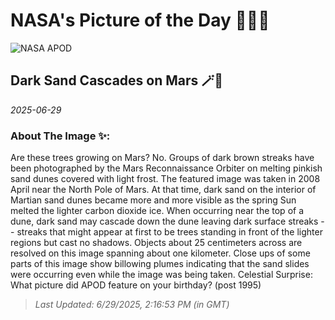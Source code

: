 
# NASA's Picture of the Day 🧑‍🚀💫

  ![NASA APOD](https://apod.nasa.gov/apod/image/2506/almosttrees_mro_2560.jpg)
  
  ## Dark Sand Cascades on Mars 🪄🌌
  
  _2025-06-29_
  
  ### About The Image ✨: 
  
  Are these trees growing on Mars? No.  Groups of dark brown streaks have been photographed by the Mars Reconnaissance Orbiter on melting pinkish sand dunes covered with light frost. The featured image was taken in 2008 April near the North Pole of Mars. At that time, dark sand on the interior of Martian sand dunes became more and more visible as the spring Sun melted the lighter carbon dioxide ice.  When occurring near the top of a dune, dark sand may cascade down the dune leaving dark surface streaks -- streaks that might appear at first to be trees standing in front of the lighter regions but cast no shadows. Objects about 25 centimeters across are resolved on this image spanning about one kilometer. Close ups of some parts of this image show billowing plumes indicating that the sand slides were occurring even while the image was being taken.    Celestial Surprise: What picture did APOD feature on your birthday? (post 1995)
  
  
  
  > _Last Updated: 6/29/2025, 2:16:53 PM (in GMT)_
  